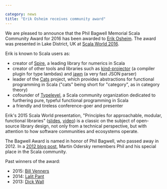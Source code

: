 ```yaml
---

category: news
title: "Erik Osheim receives community award"
---
```

We are pleased to announce that the Phil Bagwell Memorial Scala Community Award for 2016 has been awarded to [Erik Osheim](https://twitter.com/d6).  The award was presented in Lake District, UK at [Scala World 2016](https://scala.world).

Erik is known to Scala users as:

* creator of [Spire](https://github.com/non/spire), a leading library for numerics in Scala
* creator of other tools and libraries such as [kind-projector](https://github.com/non/kind-projector) (a compiler plugin for type lambdas) and [jawn](https://github.com/non/jawn/) (a very fast JSON parser)
* leader of the [Cats](https://github.com/typelevel/cats) project, which provides abstractions for functional programming in Scala ("cats" being short for "category", as in category theory)
* cofounder of [Typelevel](https://typelevel.org), a Scala community organization dedicated to furthering pure, typeful functional programming in Scala
* a friendly and tireless conference-goer and presenter

Erik's 2015 Scala World presentation, "Principles for approachable,
modular, functional libraries"
([slides](http://plastic-idolatry.com/erik/sw2015-inv.pdf),
[video](https://www.youtube.com/watch?v=iKyIKozv8a8)) is a classic on
the subject of open-source library design, not only from a technical
perspective, but with attention to how software communities and
ecosystems operate.

The Bagwell Award is named in honor of Phil Bagwell, who passed away in 2012.  In a [2012 blog post](https://www.lightbend.com/blog/rip-phil-bagwell), Martin Odersky remembers Phil and his special place in the Scala community.

Past winners of the award:

* 2015: [Bill Venners](https://scala-lang.org/news/2015/06/25/bagwell-award-2015.html)
* 2014: [Lalit Pant](https://kojoenv.wordpress.com/2014/09/27/phil-bagwell-award/)
* 2013: [Dick Wall](https://twitter.com/dickwall)

